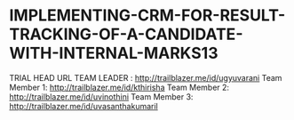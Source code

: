 # IMPLEMENTING-CRM-FOR-RESULT-TRACKING-OF-A-CANDIDATE-WITH-INTERNAL-MARKS13
TRIAL HEAD URL
TEAM LEADER : http://trailblazer.me/id/ugyuvarani
Team Member 1: http://trailblazer.me/id/kthirisha
Team Member 2: http://trailblazer.me/id/uvinothini
Team Member 3: http://trailblazer.me/id/uvasanthakumaril

